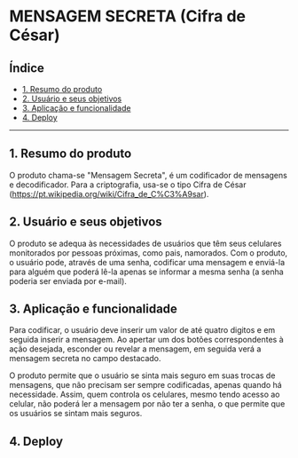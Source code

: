 # MENSAGEM SECRETA (Cifra de César)

## Índice

* [1. Resumo do produto](#1-resumo-do-produto)
* [2. Usuário e seus objetivos](#2-objetivos-do-usuário)
* [3. Aplicação e funcionalidade](#3-aplicação-e-funcionalidade)
* [4. Deploy](#4-deploy)

***

## 1. Resumo do produto
O produto chama-se "Mensagem Secreta", é um codificador de mensagens e decodificador. Para a criptografia, usa-se o tipo Cifra de César (https://pt.wikipedia.org/wiki/Cifra_de_C%C3%A9sar). 

## 2. Usuário e seus objetivos 
O produto se adequa às necessidades de usuários que têm seus celulares monitorados por pessoas próximas, como pais, namorados. Com o produto, o usuário pode, através de uma senha, codificar uma mensagem e enviá-la para alguém que poderá lê-la apenas se informar a mesma senha (a senha poderia ser enviada por e-mail).

## 3. Aplicação e funcionalidade 
Para codificar, o usuário deve inserir um valor de até quatro digitos e em seguida inserir a mensagem. Ao apertar um dos botões correspondentes à ação desejada, esconder ou revelar a mensagem, em seguida verá a mensagem secreta no campo destacado.  

O produto permite que o usuário se sinta mais seguro em suas trocas de mensagens, que não precisam ser sempre codificadas, apenas quando há necessidade. Assim, quem controla os celulares, mesmo tendo acesso ao celular, não poderá ler a mensagem por não ter a senha, o que permite que os usuários se sintam mais seguros. 

## 4. Deploy
